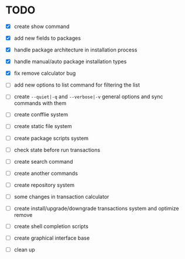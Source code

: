 
# TODO

- [x] create show command
- [x] add new fields to packages
- [x] handle package architecture in installation process
- [x] handle manual/auto package installation types
- [x] fix remove calculator bug
- [ ] add new options to list command for filtering the list
- [ ] create `--quiet|-q` and `--verbose|-v` general options and sync commands with them
- [ ] create confflie system
- [ ] create static file system
- [ ] create package scripts system
- [ ] check state before run transactions
- [ ] create search command
- [ ] create another commands
- [ ] create repository system
- [ ] some changes in transaction calculator
- [ ] create install/upgrade/downgrade transactions system and optimize remove
- [ ] create shell completion scripts
- [ ] create graphical interface base
- [ ] clean up

